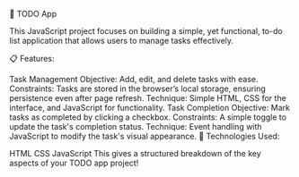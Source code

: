📝 TODO App

This JavaScript project focuses on building a simple, yet functional, to-do list application that allows users to manage tasks effectively.

📋 Features:

Task Management
Objective: Add, edit, and delete tasks with ease.
Constraints: Tasks are stored in the browser’s local storage, ensuring persistence even after page refresh.
Technique: Simple HTML, CSS for the interface, and JavaScript for functionality.
Task Completion
Objective: Mark tasks as completed by clicking a checkbox.
Constraints: A simple toggle to update the task's completion status.
Technique: Event handling with JavaScript to modify the task's visual appearance.
🔧 Technologies Used:

HTML
CSS
JavaScript
This gives a structured breakdown of the key aspects of your TODO app project!
